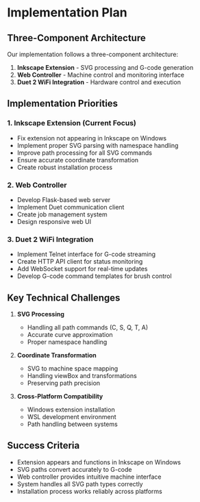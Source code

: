# Implementation Plan

## Three-Component Architecture

Our implementation follows a three-component architecture:

1. **Inkscape Extension** - SVG processing and G-code generation
2. **Web Controller** - Machine control and monitoring interface
3. **Duet 2 WiFi Integration** - Hardware control and execution

## Implementation Priorities

### 1. Inkscape Extension (Current Focus)
- Fix extension not appearing in Inkscape on Windows
- Implement proper SVG parsing with namespace handling
- Improve path processing for all SVG commands
- Ensure accurate coordinate transformation
- Create robust installation process

### 2. Web Controller
- Develop Flask-based web server
- Implement Duet communication client
- Create job management system
- Design responsive web UI

### 3. Duet 2 WiFi Integration
- Implement Telnet interface for G-code streaming
- Create HTTP API client for status monitoring
- Add WebSocket support for real-time updates
- Develop G-code command templates for brush control

## Key Technical Challenges

1. **SVG Processing**
   - Handling all path commands (C, S, Q, T, A)
   - Accurate curve approximation
   - Proper namespace handling

2. **Coordinate Transformation**
   - SVG to machine space mapping
   - Handling viewBox and transformations
   - Preserving path precision

3. **Cross-Platform Compatibility**
   - Windows extension installation
   - WSL development environment
   - Path handling between systems

## Success Criteria

- Extension appears and functions in Inkscape on Windows
- SVG paths convert accurately to G-code
- Web controller provides intuitive machine interface
- System handles all SVG path types correctly
- Installation process works reliably across platforms 
